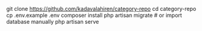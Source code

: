 git clone https://github.com/kadavalahiren/category-repo
cd category-repo
cp .env.example .env
composer install
php artisan migrate     # or import database manually
php artisan serve
